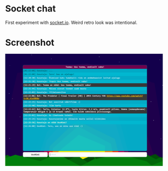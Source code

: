 # Socket chat
First experiment with [socket.io](https://socket.io/). Weird retro look was intentional.

# Screenshot
<img src="https://github.com/tuhnik/socket-chat/blob/master/screenshot/screenshot.png?raw=true">
